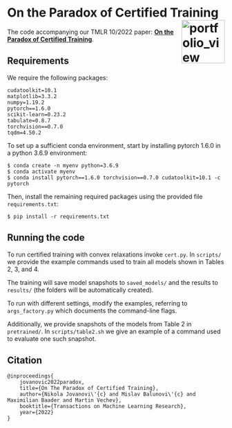 # On the Paradox of Certified Training <a href="https://www.sri.inf.ethz.ch/"><img width="100" alt="portfolio_view" align="right" src="http://safeai.ethz.ch/img/sri-logo.svg"></a>


The code accompanying our TMLR 10/2022 paper: [**On the Paradox of Certified Training**](https://openreview.net/forum?id=atJHLVyBi8).

## Requirements

We require the following packages:
```
cudatoolkit=10.1
matplotlib=3.3.2
numpy=1.19.2
pytorch==1.6.0
scikit-learn=0.23.2
tabulate=0.8.7
torchvision==0.7.0 
tqdm=4.50.2
```

To set up a sufficient conda environment, start by installing pytorch 1.6.0 in a python 3.6.9 environment:
```
$ conda create -n myenv python=3.6.9
$ conda activate myenv
$ conda install pytorch==1.6.0 torchvision==0.7.0 cudatoolkit=10.1 -c pytorch
```

Then, install the remaining required packages using the provided file `requirements.txt`:
```
$ pip install -r requirements.txt
```

## Running the code

To run certified training with convex relaxations invoke `cert.py`. In `scripts/` we provide the example commands used to train all models shown in Tables 2, 3, and 4. 

The training will save model snapshots to `saved_models/` and the results to `results/` (the folders will be automatically created). 

To run with different settings, modify the examples, referring to `args_factory.py` which documents the command-line flags.

Additionally, we provide snapshots of the models from Table 2 in `pretrained/`. In `scripts/table2.sh` we give an example of a command used to evaluate one such snapshot.

## Citation

```
@inproceedings{
    jovanovic2022paradox,
    title={On The Paradox of Certified Training},
    author={Nikola Jovanovi\'{c} and Mislav Balunovi\'{c} and Maximilian Baader and Martin Vechev},
    booktitle={Transactions on Machine Learning Research},
    year={2022}
}
```
